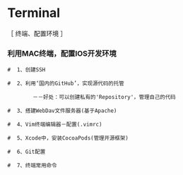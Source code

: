 # Terminal
［ 终端、配置环境 ］

### 利用MAC终端，配置IOS开发环境
```
#  1、创建SSH

#  2、利用‘国内的GitHub’，实现源代码的托管

        －－好处：可以创建私有的'Repository'，管理自己的代码

#  3、搭建WebDav文件服务器(基于Apache)

#  4、Vim终端编辑器－配置(.vimrc)

#  5、Xcode中，安装CocoaPods(管理开源框架)

#  6、Git配置

#  7、终端常用命令

```
